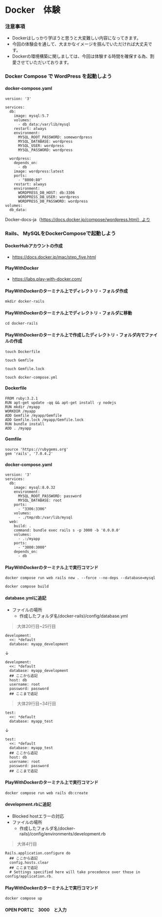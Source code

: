 # Docker　体験

### 注意事項

- Dockerはしっかり学ぼうと思うと大変難しい内容になってきます。
- 今回の体験会を通して、大まかなイメージを掴んでいただければ大丈夫です。
- Dockerの環境構築に関しましては、今回は体験する時間を確保する為、割愛させていただいております。



### Docker Compose で WordPress を起動しよう
#### docker-compose.yaml
```
version: '3'

services:
  db:
    image: mysql:5.7
    volumes:
      - db_data:/var/lib/mysql
    restart: always
    environment:
      MYSQL_ROOT_PASSWORD: somewordpress
      MYSQL_DATABASE: wordpress
      MYSQL_USER: wordpress
      MYSQL_PASSWORD: wordpress

  wordpress:
    depends_on:
      - db
    image: wordpress:latest
    ports:
      - "8000:80"
    restart: always
    environment:
      WORDPRESS_DB_HOST: db:3306
      WORDPRESS_DB_USER: wordpress
      WORDPRESS_DB_PASSWORD: wordpress
volumes:
  db_data:

```
 Docker-docs-ja（https://docs.docker.jp/compose/wordpress.html）より

### Rails、 MySQLをDockerComposeで起動しよう

#### DockerHubアカウントの作成
- https://docs.docker.jp/mac/step_five.html

#### PlayWithDocker
- https://labs.play-with-docker.com/

#### PlayWithDockerのターミナル上でディレクトリ・フォルダ作成
```
mkdir docker-rails 
```

#### PlayWithDockerのターミナル上でディレクトリ・フォルダに移動
```
cd docker-rails
```

#### PlayWithDockerのターミナル上で作成したディレクトリ・フォルダ内でファイルの作成
```
touch Dockerfile
```

```
touch Gemfile
```

```
touch Gemfile.lock
```

```
touch docker-compose.yml
```

#### Dockerfile
```
FROM ruby:3.2.1
RUN apt-get update -qq && apt-get install -y nodejs
RUN mkdir /myapp
WORKDIR /myapp
ADD Gemfile /myapp/Gemfile
ADD Gemfile.lock /myapp/Gemfile.lock
RUN bundle install
ADD . /myapp
```

#### Gemfile
```
source 'https://rubygems.org'
gem 'rails', '7.0.4.2'
```

#### docker-compose.yaml
```
version: '3'
services:
  db:
    image: mysql:8.0.32
    environment:
      MYSQL_ROOT_PASSWORD: password
      MYSQL_DATABASE: root
    ports:
      - "3306:3306"
    volumes:
      - ./tmp/db:/var/lib/mysql
  web:
    build: .
    command: bundle exec rails s -p 3000 -b '0.0.0.0'
    volumes:
      - .:/myapp
    ports:
      - "3000:3000"
    depends_on:
      - db
```
#### PlayWithDockerのターミナル上で実行コマンド
```
docker compose run web rails new . --force --no-deps --database=mysql
```
```
docker compose build
```

#### database.ymlに追記
- ファイルの場所
  - 作成したフォルダ名(docker-rails)/config/database.yml
> 大体20行目~25行目
```
development:
  <<: *default
  database: myapp_development
```
↓
```
development:
  <<: *default
  database: myapp_development
  ## ここから追記
  host: db
  username: root
  password: password
  ## ここまで追記
```
> 大体29行目~34行目
```
test:
  <<: *default
  database: myapp_test
```
↓
```
test:
  <<: *default
  database: myapp_test
  ## ここから追記
  host: db
  username: root
  password: password
  ## ここまで追記
```

#### PlayWithDockerのターミナル上で実行コマンド
```
docker compose run web rails db:create
```

#### development.rbに追記
- Blocked hostエラーの対応
- ファイルの場所
  - 作成したフォルダ名(docker-rails)/config/environments/development.rb
> 大体4行目
```
Rails.application.configure do
  ## ここから追記
  config.hosts.clear
  ## ここまで追記
  # Settings specified here will take precedence over those in config/application.rb.
```

#### PlayWithDockerのターミナル上で実行コマンド
```
docker compose up
```
#### OPEN PORTに　3000　と入力
